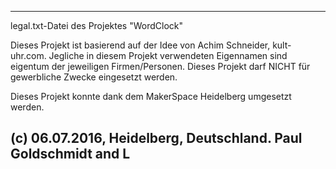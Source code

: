 ----------------------------------------------
legal.txt-Datei des Projektes "WordClock"

Dieses Projekt ist basierend auf der Idee von Achim Schneider, kult-uhr.com.
Jegliche in diesem Projekt verwendeten Eigennamen sind eigentum der jeweiligen Firmen/Personen. Dieses Projekt darf
NICHT für gewerbliche Zwecke eingesetzt werden.

Dieses Projekt konnte dank dem MakerSpace Heidelberg umgesetzt werden.


(c) 06.07.2016, Heidelberg, Deutschland. Paul Goldschmidt and L
---------------------------------------------
